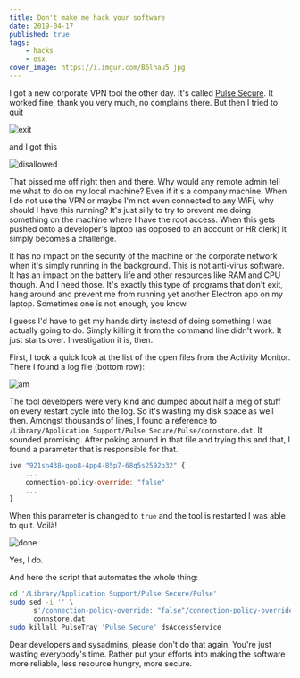 ```yaml
---
title: Don't make me hack your software
date: 2019-04-17
published: true
tags:
    - hacks
    - osx
cover_image: https://i.imgur.com/B6lhau5.jpg
---
```


I got a new corporate VPN tool the other day. It's called [Pulse Secure](https://www.pulsesecure.net/). It worked fine, thank you very much, no complains there. But then I tried to quit

![exit](https://i.imgur.com/Nf6gDQ1.png)

and I got this

![disallowed](https://i.imgur.com/f8rI72s.png)

That pissed me off right then and there. Why would any remote admin tell me what to do on my local machine? Even if it's a company machine. When I do not use the VPN or maybe I'm not even connected to any WiFi, why should I have this running? It's just silly to try to prevent me doing something on the machine where I have the root access. When this gets pushed onto a developer's laptop (as opposed to an account or HR clerk) it simply becomes a challenge.

It has no impact on the security of the machine or the corporate network when it's simply running in the background. This is not anti-virus software. It has an impact on the battery life and other resources like RAM and CPU though. And I need those. It's exactly this type of programs that don't exit, hang around and prevent me from running yet another Electron app on my laptop. Sometimes one is not enough, you know.

I guess I'd have to get my hands dirty instead of doing something I was actually going to do. Simply killing it from the command line didn't work. It just starts over. Investigation it is, then.

First, I took a quick look at the list of the open files from the Activity Monitor. There I found a log file (bottom row):

![am](https://i.imgur.com/2g86MNQ.png)

The tool developers were very kind and dumped about half a meg of stuff on every restart cycle into the log. So it's wasting my disk space as well then. Amongst thousands of lines, I found a reference to `/Library/Application Support/Pulse Secure/Pulse/connstore.dat`. It sounded promising. After poking around in that file and trying this and that, I found a parameter that is responsible for that.

```js
ive "921sn438-qoo8-4pp4-85p7-68q5s2592o32" {
    ...
    connection-policy-override: "false"
    ...
}
```

When this parameter is changed to `true` and the tool is restarted I was able to quit. Voilà!

![done](https://i.imgur.com/xfEeC0C.png)

Yes, I do.

And here the script that automates the whole thing:

```bash
cd '/Library/Application Support/Pulse Secure/Pulse'
sudo sed -i '' \
      s'/connection-policy-override: "false"/connection-policy-override: "true"/' \
      connstore.dat
sudo killall PulseTray 'Pulse Secure' dsAccessService
```

Dear developers and sysadmins, please don't do that again. You're just wasting everybody's time. Rather put your efforts into making the software more reliable, less resource hungry, more secure.
